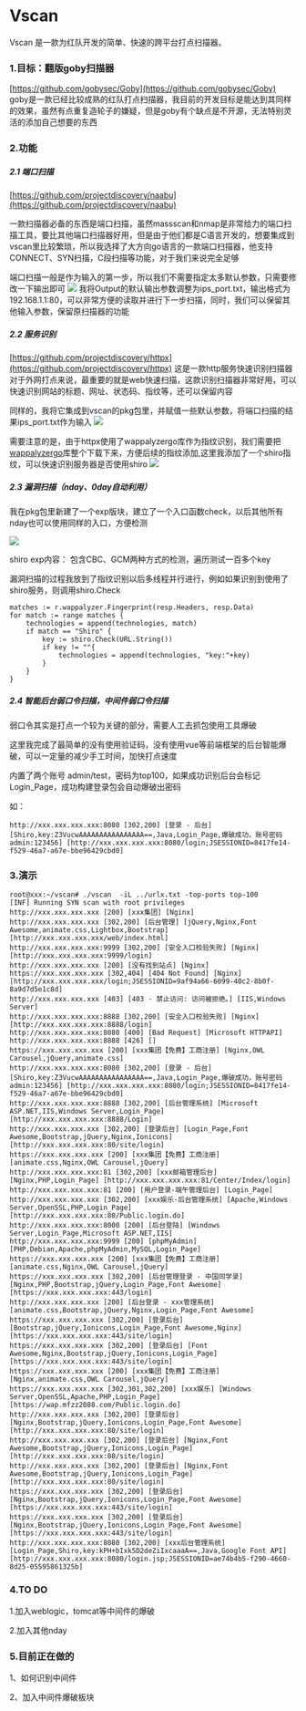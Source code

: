 Vscan
================================
Vscan 是一款为红队开发的简单、快速的跨平台打点扫描器。

### 1.目标：翻版goby扫描器
[https://github.com/gobysec/Goby](https://github.com/gobysec/Goby)
goby是一款已经比较成熟的红队打点扫描器，我目前的开发目标是能达到其同样的效果，虽然有点重复造轮子的嫌疑，但是goby有个缺点是不开源，无法特别灵活的添加自己想要的东西


### 2.功能
##### 2.1 端口扫描

[https://github.com/projectdiscovery/naabu](https://github.com/projectdiscovery/naabu)

一款扫描器必备的东西是端口扫描，虽然massscan和nmap是非常给力的端口扫描工具，要比其他端口扫描器好用，但是由于他们都是C语言开发的，想要集成到vscan里比较繁琐，所以我选择了大方向go语言的一款端口扫描器，他支持CONNECT、SYN扫描，C段扫描等功能，对于我们来说完全足够

端口扫描一般是作为输入的第一步，所以我们不需要指定太多默认参数，只需要修改一下输出即可
![](/img/vscan/2021-06-23-11-31-36.png)
我将Output的默认输出参数调整为ips_port.txt，输出格式为192.168.1.1:80，可以非常方便的读取并进行下一步扫描，同时，我们可以保留其他输入参数，保留原扫描器的功能


##### 2.2 服务识别
[https://github.com/projectdiscovery/httpx](https://github.com/projectdiscovery/httpx)
这是一款http服务快速识别扫描器
对于外网打点来说，最重要的就是web快速扫描，这款识别扫描器非常好用，可以快速识别网站的标题、网址、状态码、指纹等，还可以保留内容

同样的，我将它集成到vscan的pkg包里，并赋值一些默认参数，将端口扫描的结果ips_port.txt作为输入
![](/img/vscan/2021-06-23-11-40-15.png)

需要注意的是，由于httpx使用了wappalyzergo库作为指纹识别，我们需要把[wappalyzergo](https://github.com/projectdiscovery/wappalyzergo)库整个下载下来，方便后续的指纹添加,这里我添加了一个shiro指纹，可以快速识别服务器是否使用shiro
![](/img/vscan/2021-06-23-11-41-59.png)


##### 2.3 漏洞扫描（nday、0day自动利用）
我在pkg包里新建了一个exp版块，建立了一个入口函数check，以后其他所有nday也可以使用同样的入口，方便检测

![](/img/vscan/2021-06-23-11-43-50.png)

shiro exp内容：
包含CBC、GCM两种方式的检测，遍历测试一百多个key

漏洞扫描的过程我放到了指纹识别以后多线程并行进行，例如如果识别到使用了shiro服务，则调用shiro.Check
```
matches := r.wappalyzer.Fingerprint(resp.Headers, resp.Data)
for match := range matches {
    technologies = append(technologies, match)
    if match == "Shiro" {
        key := shiro.Check(URL.String())
        if key != ""{
            technologies = append(technologies, "key:"+key)
        }
    }
}
```

##### 2.4 智能后台弱口令扫描，中间件弱口令扫描

弱口令其实是打点一个较为关键的部分，需要人工去抓包使用工具爆破

这里我完成了最简单的没有使用验证码，没有使用vue等前端框架的后台智能爆破，可以一定量的减少手工时间，加快打点速度

内置了两个账号 admin/test，密码为top100，如果成功识别后台会标记Login_Page，成功构建登录包会自动爆破出密码

如：

`http://xxx.xxx.xxx.xxx:8080 [302,200] [登录 - 后台] [Shiro,key:Z3VucwAAAAAAAAAAAAAAAA==,Java,Login_Page,爆破成功，账号密码 admin:123456] [http://xxx.xxx.xxx.xxx:8080/login;JSESSIONID=8417fe14-f529-46a7-a67e-bbe96429cbd0]`
### 3.演示
```
root@xxx:~/vscan# ./vscan  -iL ../urlx.txt -top-ports top-100
[INF] Running SYN scan with root privileges
http://xxx.xxx.xxx.xxx [200] [xxx集团] [Nginx]
http://xxx.xxx.xxx.xxx [302,200] [后台管理] [jQuery,Nginx,Font Awesome,animate.css,Lightbox,Bootstrap] [http://xxx.xxx.xxx.xxx/web/index.html]
http://xxx.xxx.xxx.xxx:9999 [302,200] [安全入口校验失败] [Nginx] [http://xxx.xxx.xxx.xxx:9999/login]
http://xxx.xxx.xxx.xxx [200] [没有找到站点] [Nginx]
https://xxx.xxx.xxx.xxx [302,404] [404 Not Found] [Nginx] [http://xxx.xxx.xxx.xxx/login;JSESSIONID=9af94a66-6099-40c2-8b0f-8a9d7d5e1c8d]
http://xxx.xxx.xxx.xxx [403] [403 - 禁止访问: 访问被拒绝。] [IIS,Windows Server]
http://xxx.xxx.xxx.xxx:8888 [302,200] [安全入口校验失败] [Nginx] [http://xxx.xxx.xxx.xxx:8888/login]
http://xxx.xxx.xxx.xxx:8080 [400] [Bad Request] [Microsoft HTTPAPI]
http://xxx.xxx.xxx.xxx:8888 [426] []
https://xxx.xxx.xxx.xxx [200] [xxx集团【免费】工商注册] [Nginx,OWL Carousel,jQuery,animate.css]
http://xxx.xxx.xxx.xxx:8080 [302,200] [登录 - 后台] [Shiro,key:Z3VucwAAAAAAAAAAAAAAAA==,Java,Login_Page,爆破成功，账号密码 admin:123456] [http://xxx.xxx.xxx.xxx:8080/login;JSESSIONID=8417fe14-f529-46a7-a67e-bbe96429cbd0]
http://xxx.xxx.xxx.xxx:8888 [302,200] [后台管理系统] [Microsoft ASP.NET,IIS,Windows Server,Login_Page] [http://xxx.xxx.xxx.xxx:8888/Login]
http://xxx.xxx.xxx.xxx [302,200] [登录后台] [Login_Page,Font Awesome,Bootstrap,jQuery,Nginx,Ionicons] [http://xxx.xxx.xxx.xxx:80/site/login]
https://xxx.xxx.xxx.xxx [200] [xxx集团【免费】工商注册] [animate.css,Nginx,OWL Carousel,jQuery]
http://xxx.xxx.xxx.xxx:81 [302,200] [xxx邮箱管理后台] [Nginx,PHP,Login_Page] [http://xxx.xxx.xxx.xxx:81/Center/Index/login]
http://xxx.xxx.xxx.xxx:81 [200] [用户登录-端午管理后台] [Login_Page]
http://xxx.xxx.xxx.xxx [302,200] [xxx娱乐-后台管理系统] [Apache,Windows Server,OpenSSL,PHP,Login_Page] [http://xxx.xxx.xxx.xxx:80/Public.login.do]
http://xxx.xxx.xxx.xxx:8000 [200] [后台登陆] [Windows Server,Login_Page,Microsoft ASP.NET,IIS]
http://xxx.xxx.xxx.xxx:9999 [200] [phpMyAdmin] [PHP,Debian,Apache,phpMyAdmin,MySQL,Login_Page]
https://xxx.xxx.xxx.xxx [200] [xxx集团【免费】工商注册] [animate.css,Nginx,OWL Carousel,jQuery]
https://xxx.xxx.xxx.xxx [302,200] [后台管理登录 - 中国同学录] [Nginx,PHP,Bootstrap,jQuery,Login_Page,Font Awesome] [https://xxx.xxx.xxx.xxx:443/login]
http://xxx.xxx.xxx.xxx [200] [后台登录 - xxx管理系统] [animate.css,Bootstrap,jQuery,Nginx,Login_Page,Font Awesome]
https://xxx.xxx.xxx.xxx [302,200] [登录后台] [Bootstrap,jQuery,Ionicons,Login_Page,Font Awesome,Nginx] [https://xxx.xxx.xxx.xxx:443/site/login]
https://xxx.xxx.xxx.xxx [302,200] [登录后台] [Font Awesome,Nginx,Bootstrap,jQuery,Ionicons,Login_Page] [https://xxx.xxx.xxx.xxx:443/site/login]
https://xxx.xxx.xxx.xxx [200] [xxx集团【免费】工商注册] [Nginx,animate.css,OWL Carousel,jQuery]
https://xxx.xxx.xxx.xxx [302,301,302,200] [xxx娱乐] [Windows Server,OpenSSL,Apache,PHP,Login_Page] [https://wap.mfzz2088.com/Public.login.do]
http://xxx.xxx.xxx.xxx [302,200] [登录后台] [Nginx,Bootstrap,jQuery,Ionicons,Login_Page,Font Awesome] [http://xxx.xxx.xxx.xxx:80/site/login]
http://xxx.xxx.xxx.xxx [302,200] [登录后台] [Nginx,Font Awesome,Bootstrap,jQuery,Ionicons,Login_Page] [http://xxx.xxx.xxx.xxx:80/site/login]
http://xxx.xxx.xxx.xxx [302,200] [登录后台] [Nginx,Font Awesome,Bootstrap,jQuery,Ionicons,Login_Page] [http://xxx.xxx.xxx.xxx:80/site/login]
https://xxx.xxx.xxx.xxx [302,200] [登录后台] [Nginx,Bootstrap,jQuery,Ionicons,Login_Page,Font Awesome] [https://xxx.xxx.xxx.xxx:443/site/login]
https://xxx.xxx.xxx.xxx [302,200] [登录后台] [Nginx,Bootstrap,jQuery,Ionicons,Login_Page,Font Awesome] [https://xxx.xxx.xxx.xxx:443/site/login]
http://xxx.xxx.xxx.xxx:8080 [302,200] [xxx后台管理系统] [Login_Page,Shiro,key:kPH+bIxk5D2deZiIxcaaaA==,Java,Google Font API] [http://xxx.xxx.xxx.xxx:8080/login.jsp;JSESSIONID=ae74b4b5-f290-4660-8d25-05595861325b]
```

### 4.TO DO

1.加入weblogic，tomcat等中间件的爆破

2.加入其他nday

### 5.目前正在做的

1、如何识别中间件

2、加入中间件爆破板块